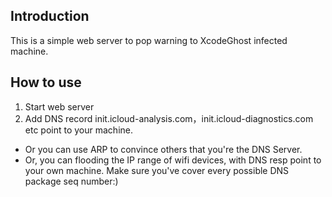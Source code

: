 Introduction
------------
This is a simple web server to pop warning to XcodeGhost infected machine.

How to use
----------
1. Start web server
2. Add DNS record init.icloud-analysis.com，init.icloud-diagnostics.com etc point to your machine.

* Or you can use ARP to convince others that you're the DNS Server.
* Or, you can flooding the IP range of wifi devices, with DNS resp point to your own machine. Make sure you've cover every possible DNS package seq number:)
